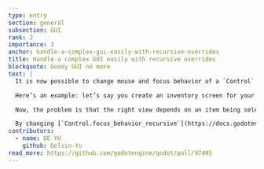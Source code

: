 ```yaml
---
type: entry
section: general
subsection: GUI
rank: 2
importance: 3
anchor: handle-a-complex-gui-easily-with-recursive-overrides
title: Handle a complex GUI easily with recursive overrides
blockquote: Gooey GUI no more
text: |
  It is now possible to change mouse and focus behavior of a `Control` node recursively. This greatly helps creating complex GUIs without breaking a sweat.

  Here’s an example: let’s say you create an inventory screen for your game. On the left, there’s a grid displaying what’s the hero is carrying. On the right, it shows a detailed view about the selected item on the left; a rotatable display of the item in 3D to examine every detail, a section containing a scrollable description, a box containing stats and modifiers (with hyperlinks for technical terms), and a list of buttons representing actions that are possible to do with it.

  Now, the problem is that the right view depends on an item being selected on the left. The user shouldn’t be able to interact with the detail view until that happens.

  By changing [`Control.focus_behavior_recursive`](https://docs.godotengine.org/en/latest/classes/class_control.html#class-control-property-focus-behavior-recursive) and [`Control.mouse_behavior_recursive`](https://docs.godotengine.org/en/latest/classes/class_control.html#class-control-property-mouse-behavior-recursive) of the detailed view container to their disabled value until an item is selected, focus and mouse events will be disabled for every child. You no longer have to resort to complex messages to manage the behavior of `Control` groups.
contributors:
  - name: DE YU
    github: Delsin-Yu
read_more: https://github.com/godotengine/godot/pull/97495
---
```

